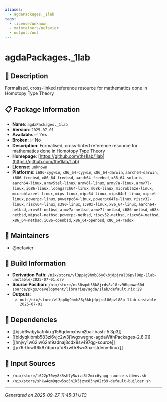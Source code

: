 ```yaml
---
aliases:
  - agdaPackages._1lab
tags:
  - license/unknown
  - maintainers/ncfavier
  - outputs/out
---
```


# agdaPackages._1lab

## 📝 Description

Formalised, cross-linked reference resource for mathematics done in Homotopy Type Theory 

## 📋 Package Information

- **Name**: `agdaPackages._1lab`
- **Version**: `2025-07-01`
- **Available**: ✅ Yes
- **Broken**: ✅ No
- **Description**: Formalised, cross-linked reference resource for mathematics done in Homotopy Type Theory 
- **Homepage**: [https://github.com/the1lab/1lab](https://github.com/the1lab/1lab)
- **License**: `unknown`
- **Platforms**: `i686-cygwin`, `x86_64-cygwin`, `x86_64-darwin`, `aarch64-darwin`, `i686-freebsd`, `x86_64-freebsd`, `aarch64-freebsd`, `x86_64-solaris`, `aarch64-linux`, `armv5tel-linux`, `armv6l-linux`, `armv7a-linux`, `armv7l-linux`, `i686-linux`, `loongarch64-linux`, `m68k-linux`, `microblaze-linux`, `microblazeel-linux`, `mips-linux`, `mips64-linux`, `mips64el-linux`, `mipsel-linux`, `powerpc-linux`, `powerpc64-linux`, `powerpc64le-linux`, `riscv32-linux`, `riscv64-linux`, `s390-linux`, `s390x-linux`, `x86_64-linux`, `aarch64-netbsd`, `armv6l-netbsd`, `armv7a-netbsd`, `armv7l-netbsd`, `i686-netbsd`, `m68k-netbsd`, `mipsel-netbsd`, `powerpc-netbsd`, `riscv32-netbsd`, `riscv64-netbsd`, `x86_64-netbsd`, `i686-openbsd`, `x86_64-openbsd`, `x86_64-redox`
## 👥 Maintainers

- @ncfavier


## 🔧 Build Information

- **Derivation Path**: `/nix/store/vl3pp8g9hmb86y6kbjdpjral06pvl88p-1lab-unstable-2025-07-01.drv`
- **Source Position**: `/nix/store/ns30sqxb36k8jrds8z18rv96bpnwc60d-source/pkgs/development/libraries/agda/1lab/default.nix:29`
- **Outputs**:
  - `out`:  `/nix/store/vl3pp8g9hmb86y6kbjdpjral06pvl88p-1lab-unstable-2025-07-01`

## 🔗 Dependencies

- [[bjsb6wdjykafnkixq156qdvmxhsm2bai-bash-5.3p3]]
- [[bldyqkibmb583zi6vjc2w3j1wgxwsgnc-agdaWithPackages-2.8.0]]
- [[hnjvy1w62lw62m9adnaj8cdx8sv497qg-source]]
- [[p76r0cwlf6k97ibprrpfd8xw0r8wc3nx-stdenv-linux]]

## 📁 Input Sources

- `/nix/store/l622p70vy8k5sh7y5wizi5f2mic6ynpg-source-stdenv.sh`
- `/nix/store/shkw4qm9qcw5sc5n1k5jznc83ny02r39-default-builder.sh`

---
*Generated on 2025-09-27 11:45:31 UTC*
